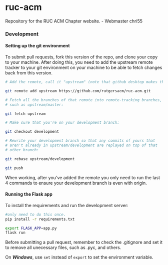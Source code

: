 # ruc-acm
Repository for the RUC ACM Chapter website. - Webmaster chri55

### Development

#### Setting up the git environment

To submit pull requests, fork this version of the repo, and clone your copy to your machine. After doing this, you need to add the upstream remote tracker to your git environment on your machine to be able to fetch changes back from this version.

```bash 
# Add the remote, call it "upstream" (note that github desktop makes this for you when you clone your fork):

git remote add upstream https://github.com/rutgersacm/ruc-acm.git

# Fetch all the branches of that remote into remote-tracking branches,
# such as upstream/master:

git fetch upstream

# Make sure that you're on your development branch:

git checkout development

# Rewrite your development branch so that any commits of yours that
# aren't already in upstream/development are replayed on top of that
# other branch:

git rebase upstream/development

git push
```

When working, after you've added the remote you only need to run the last 4 commands to ensure your development branch is even with origin.

#### Running the Flask app

To install the requirements and run the development server:
```bash
#only need to do this once.
pip install -r requirements.txt

export FLASK_APP=app.py
flask run
```

Before submitting a pull request, remember to check the .gitignore and set it to remove all unecessary files, such as .pyc, and others.

On ***Windows***, use `set` instead of `export` to set the environment variable.
